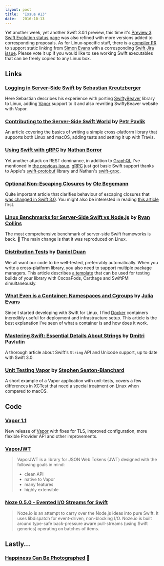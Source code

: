 ```yaml
---
layout: post
title:  "Issue #13"
date:   2016-10-13
---
```


Yet another week, yet another Swift 3.0.1 preview, this time it's
[Preview 3](https://swift.org/download/#releases).
[Swift Evolution status page](http://apple.github.io/swift-evolution/) was also
refined with more versions added to corresponding proposals. As for
Linux-specific stuff, there is a
[compiler PR](https://github.com/apple/swift/pull/5269) to support static
linking from [Simon Evans](https://github.com/spevans) with a corresponding
[Swift Jira issue](https://bugs.swift.org/browse/SR-2280). Please vote it up
if you would like to see working Swift executables that can be freely copied to any Linux box.


## Links

### [Logging in Server-Side Swift](https://medium.com/swiftybeaver-blog/logging-in-server-side-swift-85bdecb6be80#.eba3afv10) by [Sebastian Kreutzberger](https://twitter.com/skreutzb)

Here Sebastian describes his experience with porting
[SwiftyBeaver](https://swiftybeaver.com) library to Linux, adding
[Vapor](https://vapor.codes) support to it and also rewriting SwiftyBeaver website with
Vapor.

### [Contributing to the Server-Side Swift World](https://medium.com/@petrpavlik/contributing-to-the-server-side-swift-world-936155e4c812#.2tzl9wu6s) by [Petr Pavlik](https://twitter.com/ptrpavlik)

An article covering the basics of writing a simple cross-platform library
that supports both Linux and macOS, adding tests and setting it up with Travis.

### [Using Swift with gRPC](https://medium.com/@nathanborror/using-swift-and-grpc-5e8af5b97b9c#.7fuqms9qv) by [Nathan Borror](https://twitter.com/nathanborror)

Yet another attack on REST dominance, in addition to [GraphQL](http://graphql.org) I've mentioned
in [the previous issue](https://www.serverswift.tech/2016/10/04/issue12.html).
[gRPC](http://www.grpc.io) just got basic Swift support thanks to Apple's
[swift-protobuf](https://github.com/apple/swift-protobuf) library and Nathan's
[swift-grpc](https://github.com/nathanborror/swift-grpc).

### [Optional Non-Escaping Closures](https://oleb.net/blog/2016/10/optional-non-escaping-closures/) by [Ole Begemann](http://twitter.com/olebegemann)

Quite important article that clarifies behaviour of escaping closures that
[was changed in Swift 3.0](https://oleb.net/blog/2016/10/optional-non-escaping-closures/).
You might also be interested in reading [this article](https://swiftunboxed.com/lang/closures-escaping-noescape-swift3/) first.

### [Linux Benchmarks for Server-Side Swift vs Node.js](https://medium.com/@rymcol/linux-ubuntu-benchmarks-for-server-side-swift-vs-node-js-db52b9f8270b#.72ny1ydj7) by [Ryan Collins](https://twitter.com/rymcol)

The most comprehensive benchmark of server-side Swift frameworks is back. 🎉
The main change is that it was reproduced on Linux.

### [Distribution Tests](http://dduan.net/2016/10/10/distribution-tests/) by [Daniel Duan](https://twitter.com/daniel_duan)

We all want our code to be well-tested, preferrably automatically. When you write a cross-platform library, you
also need to support multiple package managers. This article describes [a template](https://github.com/dduan/DistributionTests)
that can be used for testing builds of your library with CocoaPods, Carthage and
SwiftPM simultaneously.

### [What Even is a Container: Namespaces and Cgroups](https://jvns.ca/blog/2016/10/10/what-even-is-a-container/) by [Julia Evans](https://twitter.com/b0rk)

Since I started developing with Swift for Linux, I find [Docker](https://www.docker.com)
containers incredibly
useful for deployment and infrastructure setup. This article is the best explanation
I've seen of what a container is and how does it work.

### [Mastering Swift: Essential Details About Strings](https://rainsoft.io/mastering-swift-essential-details-about-strings/) by [Dmitri Pavlutin](https://twitter.com/panzerdp)

A thorough article about Swift's `String` API and Unicode support, up to date with Swift 3.0.

### [Unit Testing Vapor](https://seatoncode.com/unit-testing-vapor/) by [Stephen Seaton-Blanchard](https://github.com/Bored0ne)

A short example of a Vapor application with unit-tests, covers a few differences
in XCTest that need a special treatment on Linux when compared to macOS.

## Code

### [Vapor 1.1](https://github.com/vapor/vapor/releases/tag/1.1.0)

New release of [Vapor](https://vapor.codes) with fixes for TLS, improved
configuration, more flexible Provider API and other improvements.

### [VaporJWT](https://github.com/siemensikkema/vapor-jwt)

> VaporJWT is a library for JSON Web Tokens (JWT) designed with the following goals in mind:
>
> * clean API
> * native to Vapor
> * many features
> * highly extensible

### [Noze 0.5.0 - Evented I/O Streams for Swift](http://noze.io/swift301/)

> Noze.io is an attempt to carry over the Node.js ideas into pure Swift. It uses libdispatch for event-driven, non-blocking I/O. Noze.io is built around type-safe back-pressure aware pull-streams (using Swift generics) operating on batches of items.

## Lastly...

### [Happiness Can Be Photographed](https://twitter.com/bagrow/status/784066050941943808) 📸
